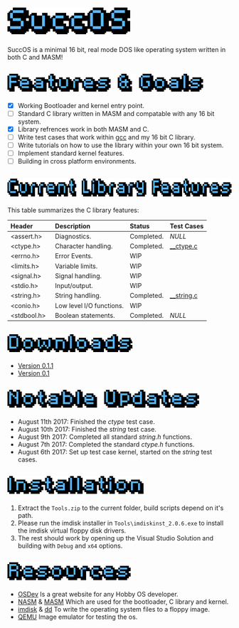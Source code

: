 # <img src="Docs/succOS logoblue.png?raw=true" height=60/>
SuccOS is a minimal 16 bit, real mode DOS like operating system written in both C and MASM!

## <img src="Docs/Features & Goalsblue.png?raw=true" height=40/>
* [x] Working Bootloader and kernel entry point.
* [ ] Standard C library written in MASM and compatable with any 16 bit system.
* [x] Library refrences work in both MASM and C.
* [ ] Write test cases that work within [gcc](https://gcc.gnu.org/) and my 16 bit C library.
* [ ] Write tutorials on how to use the library within your own 16 bit system.
* [ ] Implement standard kernel features. 
* [ ] Building in cross platform environments.

## <img src="Docs/Current Library Featuresblue.png?raw=true" height=40/>
This table summarizes the C library features:

| Header        | Description                       | Status        | Test Cases
| :------------ | :-------------------------------- | :------------ | :---------
<assert.h>      | Diagnostics.           | Completed.    | *NULL*
<ctype.h>       | Character handling.               | Completed.    | [__ctype.c](SuccOS/libsrc/tests/__ctype.c)  
<errno.h>       | Error Events.			                | WIP	          | 
<limits.h>      | Variable limits.		              | WIP	          |  
<signal.h>      | Signal handling.  	              | WIP	          |  
<stdio.h>       | Input/output.                     | WIP           |
<string.h>      | String handling.                  | Completed.    | [__string.c](SuccOS/libsrc/tests/__string.c)  
<conio.h>       | Low level I/O functions.          | WIP           |
<stdbool.h>     | Boolean statements.		            | Completed.    | *NULL*

## <img src="Docs/Downloadsblue.png?raw=true" height=40/>
* [Version 0.1.1](https://github.com/SpookyVerkauferin/SuccOS/archive/master.zip)
* [Version 0.1](https://github.com/SpookyVerkauferin/SuccOS-0.1) 

## <img src="Docs/Notable Updatesblue.png?raw=true" height=40/>
* August 11th 2017: Finished the *ctype* test case.
* August 10th 2017: Finished the *string* test case.
* August 9th 2017: Completed all standard *string.h* functions.
* August 7th 2017: Completed the standard *ctype.h* functions.
* August 6th 2017: Set up test case kernel, started on the *string* test cases.

## <img src="Docs/Installationblue.png?raw=true" height=40/>
1) Extract the `Tools.zip` to the current folder, build scripts depend on it's path.
2) Please run the imdisk installer in `Tools\imdiskinst_2.0.6.exe` to install the imdisk virtual floppy disk drivers. 
3) The rest should work by opening up the Visual Studio Solution and building with `Debug` and `x64` options.

## <img src="Docs/Resourcesblue.png?raw=true" height=40/>
* [OSDev] Is a great website for any Hobby OS developer.
* [NASM] & [MASM] Which are used for the bootloader, C library and kernel.
* [imdisk] & [dd] To write the operating system files to a floppy image.
* [QEMU] Image emulator for testing the os.

[QEMU]:   http://www.qemu.org/
[imdisk]: http://www.ltr-data.se/opencode.html/
[dd]:	    http://uranus.chrysocome.net/linux/rawwrite/dd-old.htm
[OSDev]:  http://wiki.osdev.org/Main_Page
[MASM]:   http://www.masm32.com/download.htm
[NASM]:   http://www.nasm.us/index.php
